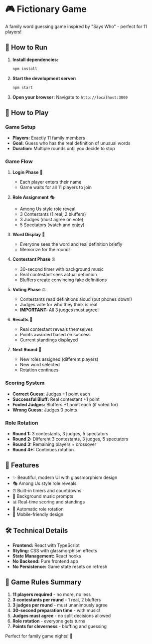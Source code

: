 # 🎮 Fictionary Game

A family word guessing game inspired by "Says Who" - perfect for 11 players!

## 🚀 How to Run

1. **Install dependencies:**

   ```bash
   npm install
   ```

2. **Start the development server:**

   ```bash
   npm start
   ```

3. **Open your browser:**
   Navigate to `http://localhost:3000`

## 🎯 How to Play

### Game Setup

- **Players:** Exactly 11 family members
- **Goal:** Guess who has the real definition of unusual words
- **Duration:** Multiple rounds until you decide to stop

### Game Flow

1. **Login Phase** 📝

   - Each player enters their name
   - Game waits for all 11 players to join

2. **Role Assignment** 🎭

   - Among Us style role reveal
   - 3 Contestants (1 real, 2 bluffers)
   - 3 Judges (must agree on vote)
   - 5 Spectators (watch and enjoy)

3. **Word Display** 📖

   - Everyone sees the word and real definition briefly
   - Memorize for the round!

4. **Contestant Phase** ⏰

   - 30-second timer with background music
   - Real contestant sees actual definition
   - Bluffers create convincing fake definitions

5. **Voting Phase** ⚖️

   - Contestants read definitions aloud (put phones down!)
   - Judges vote for who they think is real
   - **IMPORTANT:** All 3 judges must agree!

6. **Results** 🎉

   - Real contestant reveals themselves
   - Points awarded based on success
   - Current standings displayed

7. **Next Round** 🔄
   - New roles assigned (different players)
   - New word selected
   - Rotation continues

### Scoring System

- **Correct Guess:** Judges +1 point each
- **Successful Bluff:** Real contestant +1 point
- **Fooled Judges:** Bluffers +1 point each (if voted for)
- **Wrong Guess:** Judges 0 points

### Role Rotation

- **Round 1:** 3 contestants, 3 judges, 5 spectators
- **Round 2:** Different 3 contestants, 3 judges, 5 spectators
- **Round 3:** Remaining players + crossover
- **Round 4+:** Continues rotation

## 🎨 Features

- ✨ Beautiful, modern UI with glassmorphism design
- 🎭 Among Us style role reveals
- ⏰ Built-in timers and countdowns
- 🎵 Background music prompts
- 📊 Real-time scoring and standings
- 🔄 Automatic role rotation
- 📱 Mobile-friendly design

## 🛠️ Technical Details

- **Frontend:** React with TypeScript
- **Styling:** CSS with glassmorphism effects
- **State Management:** React hooks
- **No Backend:** Pure frontend app
- **No Persistence:** Game state resets on refresh

## 🎯 Game Rules Summary

1. **11 players required** - no more, no less
2. **3 contestants per round** - 1 real, 2 bluffers
3. **3 judges per round** - must unanimously agree
4. **30-second preparation time** - with music!
5. **Judges must agree** - no split decisions allowed
6. **Role rotation** - everyone gets turns
7. **Points for cleverness** - bluffing and guessing

Perfect for family game nights! 🎉
